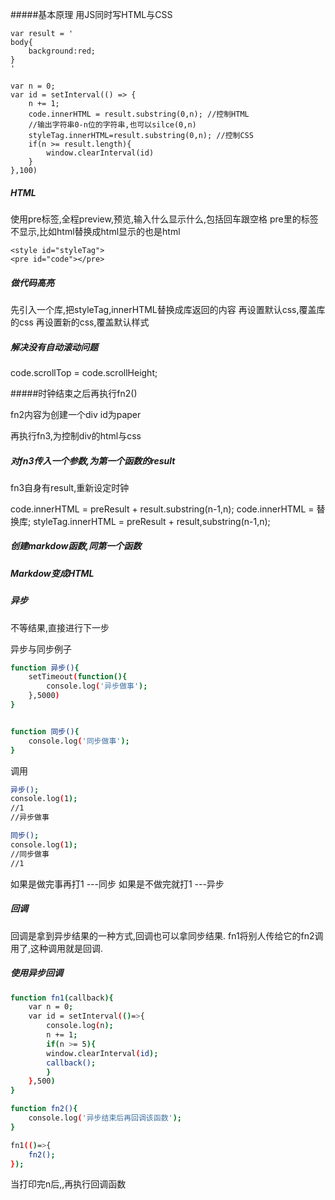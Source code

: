 #####基本原理 用JS同时写HTML与CSS
```
var result = '
body{
    background:red;
}
'

var n = 0;
var id = setInterval(() => {
    n += 1;
    code.innerHTML = result.substring(0,n); //控制HTML
    //输出字符串0-n位的字符串,也可以silce(0,n)
    styleTag.innerHTML=result.substring(0,n); //控制CSS
    if(n >= result.length){
        window.clearInterval(id)
    }
},100)
```

##### HTML
使用pre标签,全程preview,预览,输入什么显示什么,包括回车跟空格
pre里的标签不显示,比如html替换成<span>html</span>显示的也是html
```
<style id="styleTag">
<pre id="code"></pre>
```

##### 做代码高亮

先引入一个库,把styleTag,innerHTML替换成库返回的内容
再设置默认css,覆盖库的css
再设置新的css,覆盖默认样式

##### 解决没有自动滚动问题

code.scrollTop = code.scrollHeight;

#####时钟结束之后再执行fn2()

fn2内容为创建一个div id为paper

再执行fn3,为控制div的html与css

##### 对fn3传入一个参数,为第一个函数的result

fn3自身有result,重新设定时钟

code.innerHTML = preResult + result.substring(n-1,n);
code.innerHTML = 替换库;
styleTag.innerHTML = preResult + result,substring(n-1,n);

##### 创建markdow函数,同第一个函数

##### Markdow变成HTML

##### 异步

不等结果,直接进行下一步

异步与同步例子
``` bash
function 异步(){
    setTimeout(function(){
        console.log('异步做事');
    },5000)
}


function 同步(){
    console.log('同步做事');
}
```
调用
``` bash
异步();
console.log(1);
//1
//异步做事
```
``` bash
同步();
console.log(1);
//同步做事
//1
```
如果是做完事再打1 ---同步
如果是不做完就打1 ---异步

##### 回调

回调是拿到异步结果的一种方式,回调也可以拿同步结果.
fn1将别人传给它的fn2调用了,这种调用就是回调.

##### 使用异步回调
``` bash
function fn1(callback){
    var n = 0;
    var id = setInterval(()=>{
        console.log(n);
        n += 1;
        if(n >= 5){
        window.clearInterval(id);
        callback();
        }
    },500)
}

function fn2(){
    console.log('异步结束后再回调该函数');
}

fn1(()=>{
    fn2();
});

```

当打印完n后,,再执行回调函数